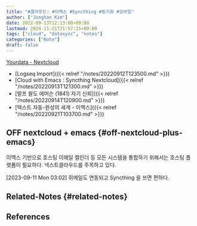 ```yaml
---
title: "#클라우드: #이맥스 #Syncthing #동기화 #모바일"
author: ["Junghan Kim"]
date: 2022-09-13T12:13:00+09:00
lastmod: 2024-11-21T21:57:15+09:00
tags: ["cloud", "datasync", "notes"]
categories: ["Note"]
draft: false
---
```


[Yourdata - Nextcloud](https://nextcloud.com/yourdata/)

-   [Logseq Import]({{< relref "/notes/20220912T123500.md" >}})
-   [Cloud with Emacs : Syncthing Nextcloud]({{< relref "/notes/20220913T121300.md" >}})
-   [랄프 왈도 에머슨 (1841) 자기 신뢰]({{< relref "/notes/20220914T120900.md" >}})
-   [텍스트 자동-완성의 세계 - 이맥스]({{< relref "/notes/20220921T103700.md" >}})


## OFF nextcloud + emacs {#off-nextcloud-plus-emacs}

이맥스 기반으로 호스팅 이메일 캘린더 등 모든 시스템을 통합하기 위해서는 호스팅 플랫폼이 필요하다. 넥스트클라우드를 주목하고 있다.

<span class="timestamp-wrapper"><span class="timestamp">[2023-09-11 Mon 03:02] </span></span> 쥐메일도 연동되고 Syncthing 을 쓰면 편하다.


## Related-Notes {#related-notes}

## References

<style>.csl-entry{text-indent: -1.5em; margin-left: 1.5em;}</style><div class="csl-bib-body">
</div>
